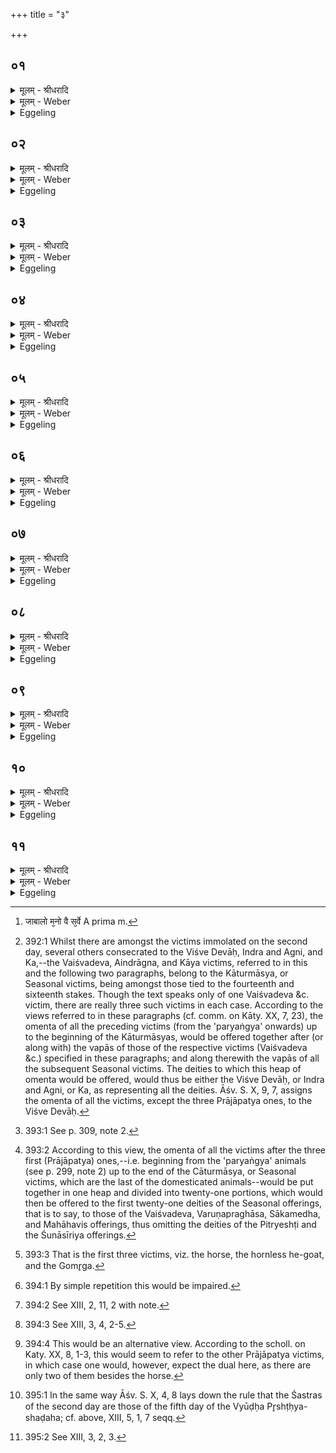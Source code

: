 +++
title = "३"

+++


## ०१
<details><summary>मूलम् - श्रीधरादि</summary>

अथा᳘तो व्वपा᳘नाᳫँ᳭ हो᳘मः॥  
(मो) ना᳘नैव᳘ चरेयुरा᳘ व्वैश्वदेव᳘स्य व्वपा᳘यै व्वैश्वदेव᳘स्य व्वपा᳘याᳫँ᳭ हुता᳘यां तदन्वि᳘तरा जुहुयुरि᳘ति ह स्माह सत्य᳘कामो जाबालो व्वि᳘श्वे वै स᳘र्व्वे देवास्त᳘देतान्यथादेवत᳘म्प्रीणाती᳘ति॥
</details>

<details><summary>मूलम् - Weber</summary>

अथा᳘तो वपा᳘नाᳫं हो᳘मः॥  
ना᳘नैव᳘ चरेयुरा᳘ वैश्वदेव᳘स्य वपा᳘यै वैश्वदेव᳘स्य वपा᳘याᳫं हुता᳘यां तदन्वि᳘तराजुहुयुरि᳘ति ह स्माह सत्य᳘कामो जाबालो वि᳘श्वे वै स᳘र्वे [^wbr_1] देवास्त᳘देनान्यथादेवत᳘म् प्रीणाती᳘ति॥  

[^wbr_1]: जाबालो म᳘नो वै स᳘र्वे A prima m.
</details>

<details><summary>Eggeling</summary>

1. Now as to the offering of the omenta. 'They should proceed with them singly up to the omentum of the Vaiśvadeva (victim) [^egg_1019]; and when the omentum of the Vaiśvadeva has been offered, they should thereupon offer the others,' said Satyakāma Jābāla; 'for, doubtless, the All-Gods (Viśve Devāḥ) are all (sarve) the gods: it is in this way he gratifies them deity after deity.'

[^egg_1019]: 392:1 Whilst there are amongst the victims immolated on the second day, several others consecrated to the Viśve Devāḥ, Indra and Agni, and Ka,--the Vaiśvadeva, Aindrāgna, and Kāya victims, referred to in this and the following two paragraphs, belong to the Kāturmāsya, or Seasonal victims, being amongst those tied to the fourteenth and sixteenth stakes. Though the text speaks only of one Vaiśvadeva &c. victim, there are really three such victims in each case. According to the views referred to in these paragraphs (cf. comm. on Kāty. XX, 7, 23), the omenta of all the preceding victims (from the 'paryaṅgya' onwards) up to the beginning of the Kāturmāsyas, would be offered together after (or along with) the vapās of those of the respective victims (Vaiśvadeva &c.) specified in these paragraphs; and along therewith the vapās of all the subsequent Seasonal victims. The deities to which this heap of omenta would be offered, would thus be either the Viśve Devāḥ, or Indra and Agni, or Ka, as representing all the deities. Āśv. S. X, 9, 7, assigns the omenta of all the victims, except the three Prājāpatya ones, to the Viśve Devāḥ.
</details>

## ०२
<details><summary>मूलम् - श्रीधरादि</summary>

(त्यै) ऐन्द्राग्न᳘स्य व्वपा᳘याᳫँ᳭ हुता᳘याम्॥  
(न्त) तदन्वि᳘तरा जुहुयुरि᳘ति ह स्माहतुः सौमापौ मा᳘नुतन्तव्याविन्द्राग्ग्नी वै स᳘र्व्वे देवास्त᳘दे᳘वैनान्यथादेवत᳘म्प्रीणाती᳘ति॥
</details>

<details><summary>मूलम् - Weber</summary>

ऐन्द्राग्न᳘स्य वदा᳘याᳫं हुता᳘याम्॥  
तदन्वि᳘तरा जुहुयुरि᳘ति ह स्माहतुः सौमापौ मा᳘नुतन्तव्याविन्द्राग्नी वै स᳘र्वे देवास्त᳘देॗवैनान्यथादेवत᳘म् प्रीणाती᳘ति॥
</details>

<details><summary>Eggeling</summary>

2. 'When the omentum of the Aindrāgna (victim) has been offered, they should thereupon offer the others,' said the two Saumapa Mānutantavya;'for, doubtless, Indra and Agni are all the gods: it is in this way he gratifies them deity after deity.'
</details>

## ०३
<details><summary>मूलम् - श्रीधरादि</summary>

काय᳘स्य व्वपा᳘याᳫँ᳭ हुता᳘याम्॥  
(न्त) तदन्वि᳘तरा जुहुयुरि᳘ति ह स्माह[[!!]] शै᳘लालिः प्रजा᳘पतिर्व्वै कः᳘ प्रजा᳘पतिमु वा ऽअ᳘नु स᳘र्व्वे देवास्त᳘दे᳘वैनान्यथादेवत᳘म्प्रीणातीति॥
</details>

<details><summary>मूलम् - Weber</summary>

काय᳘स्य वपा᳘याᳫं हुता᳘याम्॥  
तदन्वि᳘तरा जुहुयुरि᳘ति ह स्माहॗ इनान्यथादेवत᳘म् प्रीणाती᳘ति शै᳘लालिः प्रजा᳘पतिर्वै कः᳘ प्रजा᳘पतिमु वा अ᳘नु स᳘र्वे देवास्त᳘देॗवैनान्यथादेवत᳘म् प्रीणातीति॥
</details>

<details><summary>Eggeling</summary>

3. 'When the omentum of the (victim) sacred to Ka has been offered, they should thereupon offer

the others,' said Śailāli; 'for, doubtless, Ka is Prajāpati, and behind Prajāpati are all the gods: it is in this way he gratifies them deity after deity.'
</details>

## ०४
<details><summary>मूलम् - श्रीधरादि</summary>

(त्ये᳘) ए᳘कविᳫँ᳭शतिञ्चातुर्मास्यदेवता᳘ ऽअनुद्रु᳘त्य॥  
(त्यै) एकविᳫँ᳭शतिधा᳘ कृत्वा प्र᳘चरेयुरि᳘ति ह स्माह भाल्लवेय᳘ ऽएता᳘वन्तो वै स᳘र्व्वे देवा या᳘वत्यश्चातुर्म्मास्यदेवतास्त᳘दे᳘वैनान्यथादेवत᳘म्प्रीणाती᳘ति॥
</details>

<details><summary>मूलम् - Weber</summary>

ए᳘कविंशतिं चातुर्मास्यदेवता᳘ अनुहु᳘त्य॥  
एक्विंशतिधा᳘ कृत्वा प्र᳘चरेयुरि᳘ति ह स्माह भाल्लबेय᳘ एता᳘वन्तो वै स᳘र्वे देवाया᳘वत्यश्चातुर्मास्यदेवतास्त᳘देॗवैनान्यथादेवत᳘म् प्रीणाती᳘ति॥
</details>

<details><summary>Eggeling</summary>

4. 'Having gone through the twenty-one deities of the Seasonal [^egg_1020] (victims), let them proceed by dividing (the omenta) into twenty-one parts [^egg_1021],' said Bhāllaveya; 'for as many as there are Seasonal deities so many are all the gods: it is in this way he gratifies them deity after deity.'

[^egg_1020]: 393:1 See p. 309, note 2.

[^egg_1021]: 393:2 According to this view, the omenta of all the victims after the three first (Prājāpatya) ones,--i.e. beginning from the 'paryaṅgya' animals (see p. 299, note 2) up to the end of the Cāturmāsya, or Seasonal victims, which are the last of the domesticated animals--would be put together in one heap and divided into twenty-one portions, which would then be offered to the first twenty-one deities of the Seasonal offerings, that is to say, to those of the Vaiśvadeva, Varuṇapraghāsa, Sākamedha, and Mahāhavis offerings, thus omitting the deities of the Pitryeshṭi and the Śunāsīriya offerings.
</details>

## ०५
<details><summary>मूलम् - श्रीधरादि</summary>

ना᳘नैव᳘ चरेयुः॥  
(रि᳘) इ᳘तीन्द्रोतः शौ᳘नकः कि᳘मुत᳘ त्वरेरंस्त᳘दे᳘वैनान्यथा᳘देवतम्प्रीणाती᳘त्येतद᳘ह ते᳘षाम्व᳘चो ऽन्या᳘ त्वेवा᳘त स्थि᳘तिः॥
</details>

<details><summary>मूलम् - Weber</summary>

ना᳘नैव᳘ चरेयुः॥  
इ᳘तीन्द्रोतः शौनकः कि᳘मुत᳘ त्वरेरंस्त᳘देॗवैनान्यथादेवतम् प्रीणाती᳘त्येतद᳘ह ते᳘षाम् व᳘चोऽन्याॗ त्वेवा᳘त स्थि᳘तिः॥
</details>

<details><summary>Eggeling</summary>

5. 'Let them proceed (with the omenta) singly and not otherwise,' said Indrota Saunaka; 'why, indeed, should they hasten? It is in this way he gratifies them deity after deity.' This, then, is what these have said, but the established practice is different therefrom.
</details>

## ०६
<details><summary>मूलम् - श्रीधरादि</summary>

(र᳘) अ᳘थ होवाच या᳘ज्ञवल्क्यः॥  
सकृ᳘देव᳘ प्राजापत्या᳘भिः प्रच᳘रेयुः सकृ᳘द्देवदेव᳘त्याभिस्त᳘दे᳘वैनान्यथादेवत᳘म्प्रीणात्य᳘ञ्जसा यज्ञ᳘स्य सᳫँ᳭स्थामु᳘पैति न᳘ ह्वलती᳘ति॥
</details>

<details><summary>मूलम् - Weber</summary>

अ᳘थ होवाच या᳘ज्ञवल्क्यः॥  
सकृ᳘देव᳘ प्राजापत्या᳘भिः प्रच᳘रेयुः सकृ᳘द्देवदेव᳘त्याभिस्त᳘देॗवैनान्यथादेवत᳘म् प्रीणात्य᳘ञ्जसा यज्ञ᳘स्य संस्थामु᳘पैति न ह्वलतीति॥
</details>

<details><summary>Eggeling</summary>

6. Now Yājñavalkya said, 'They should proceed simultaneously with the (omenta) of Prajāpati's [^egg_1022] (victims), and simultaneously with those consecrated to single gods: it is in this way that he gratifies them deity after deity, that he goes straightway to the completion of the sacrifice, and does not stumble.'

[^egg_1022]: 393:3 That is the first three victims, viz. the horse, the hornless he-goat, and the Gomr̥ga.
</details>

## ०७
<details><summary>मूलम् - श्रीधरादि</summary>

हुता᳘सु व्वपा᳘सु॥  
प्रप᳘द्याध्वर्य्यू᳘ रजते᳘न पा᳘त्रेण प्राजापत्य᳘म्महिमा᳘नमु᳘त्तरङ्ग्र᳘हङ्गृह्णाति त᳘स्य पुरोरुग्यः᳘ प्राणतो᳘ निमिषतो᳘ महित्वे᳘ति व्विप᳘र्य्यस्ते याज्या ऽनुवा᳘क्ये ऽअयातयाम᳘ताया ऽएष᳘ ऽएव᳘ प्रैषो व्व᳘षट्कृते जुहोति य᳘स्ते रा᳘त्रौ सम्वत्सरे᳘ महिमा᳘ सम्बभूवे᳘ति᳘ नानुव᳘षट्करोति त᳘स्योक्तम्ब्रा᳘ह्मणम्॥
</details>

<details><summary>मूलम् - Weber</summary>

हुता᳘सु वपा᳘सु॥  
प्रप᳘द्याध्वर्यू᳘ रजते᳘न पा᳘त्रेण प्राजापत्य᳘म् महिमा᳘नमु᳘त्तरं ग्र᳘हं गृह्णाति त᳘स्य पुरोरुग्यः᳘ प्राणतो᳘ निमिषतो᳘ महित्वे᳘ति विप᳘र्यस्ते याज्यानुवाॗक्ये अयातयाम᳘ताया एष᳘ एव᳘ प्रैषो व᳘षट्कृते जुहोति य᳘स्ते रा᳘त्रौ सम्वत्सरे᳘ महिमा᳘ सम्बभूवे᳘तिॗ नानुव᳘षट्करोति त᳘स्योक्तम् ब्रा᳘ह्मणम्॥
</details>

<details><summary>Eggeling</summary>

7. When the omenta have been offered, the Adhvaryu enters (the Havirdhāna shed) and draws

 Prajāpati's second Mahiman cup of Soma in a silver vessel. The Puroruc thereof is (Vāj. XXIII, 3), 'He who by his greatness hath become the one king of the breathing and blinking world, [and who here ruleth over the two-footed and the four-footed: to the god Ka (Who?) will we pay homage by offering].' The Anuvākyā and Yājyā are interchanged so as to (ensure) unimpaired vigour [^egg_1023], and the Praisha (direction to Hotr̥) is the same (as that of the first cup). As the Vashaṭ is uttered, he offers with (Vāj. S. XXIII, 4), 'What greatness of thine there hath been in the night, and the year, [what greatness of thine there hath been in the earth and the fire; what greatness of thine there hath been in the Nakshatras and the moon, to that greatness of thine, to Prajāpati, to the gods, hail [^egg_1024]].' He does not repeat the Vashaṭ: the significance of this has been explained.

[^egg_1023]: 394:1 By simple repetition this would be impaired.

[^egg_1024]: 394:2 See XIII, 2, 11, 2 with note.
</details>

## ०८
<details><summary>मूलम् - श्रीधरादि</summary>

(न्ना) नान्ये᳘षाम्पशूना᳘न्तेदन्या᳘ ऽअवद्य᳘न्ति॥ 
(न्त्य) अ᳘वद्यन्त्य᳘श्वस्य दक्षिण᳘तो ऽन्ये᳘षाम्पशूना᳘मवद्य᳘न्त्युत्तरतो᳘ ऽश्वस्य प्लक्षशाखा᳘स्वन्ये᳘षाम्पशूना᳘मवद्य᳘न्ति व्वेतसशाखास्व᳘श्वस्य॥
</details>

<details><summary>मूलम् - Weber</summary>

नान्ये᳘षाम् पशूना᳘म् तेदन्या᳘ अवद्यन्ति अ᳘वद्यन्त्य᳘श्वस्य दक्षिणॗतोऽन्ये᳘षाम् पशूना᳘मवद्य᳘न्त्युत्तरतो᳘ऽश्वस्य प्लक्षशाखा᳘स्वन्ये᳘षाम् पशूना᳘मवद्य᳘न्ति वेतसशाखास्व᳘श्वस्य॥
</details>

<details><summary>Eggeling</summary>

8. Of the blood of the other victims they make no sacrificial portions; of (that of) the horse they do make portions [^egg_1025]. Of (the blood of) the others they make portions [^egg_1026] on the south side, of (that of) the horse on the north side (of the altar); of (the blood of) the others he makes portions on (a mat of) plaksha (ficus infectoria) twigs, of (that of) the horse on rattan twigs.

[^egg_1025]: 394:3 See XIII, 3, 4, 2-5.

[^egg_1026]: 394:4 This would be an alternative view. According to the scholl. on Katy. XX, 8, 1-3, this would seem to refer to the other Prājāpatya victims, in which case one would, however, expect the dual here, as there are only two of them besides the horse.
</details>

## ०९
<details><summary>मूलम् - श्रीधरादि</summary>

त᳘दु होवाच सा᳘त्ययज्ञिः॥  
(रि) इतर᳘थैव᳘ कुर्य्युः पथ᳘ ऽएव᳘ नापोदि᳘त्यमि᳘ति पू᳘र्व्वा᳘ त्वेव स्थि᳘तिरु᳘क्थ्यो यज्ञस्ते᳘नान्तरिक्षलोक᳘मृध्नोति स᳘र्व्वस्तोमो ऽतिरात्र᳘ ऽउत्तमम᳘हर्भ्भवति स᳘र्व्वम्वै स᳘र्व्वस्तोमो ऽतिरात्रः स᳘र्व्वमश्वमेधः स᳘र्व्वस्या᳘प्त्यै स᳘र्व्वस्या᳘वरुद्ध्यै॥
</details>

<details><summary>मूलम् - Weber</summary>

त᳘दु होवाच सा᳘त्ययज्ञिः॥  
इतर᳘थैव᳘ कुर्युः पथ एवॗ नापोदि᳘त्यमि᳘ति पू᳘र्वाॗ त्वेव स्थि᳘तिरुॗक्थ्यो यज्ञस्ते᳘नान्तरिक्षलोक᳘मृध्नोति स᳘र्वस्तोमोऽतिरात्र᳘ उत्तमम᳘हर्भवति स᳘र्वम् वै स᳘र्वस्तोमोऽतिरात्रः स᳘र्वमश्वमेधः स᳘र्वस्या᳘प्तै स᳘र्वस्या᳘वरुद्ध्यै॥
</details>

<details><summary>Eggeling</summary>

9. But concerning this, Sātyayajñi said, 'They may indeed do it in either way, only one must not depart from the (right) path.' But the former, indeed, is the established practice. The sacrifice (of the second day) is an Ukthya: thereby he causes the air-world to prosper. The last day is an Atirātra with all the Stomas, for him to obtain and secure everything, for the Atirātra with all the Stomas is everything, and the Aśvamedha is everything.
</details>

## १०
<details><summary>मूलम् - श्रीधरादि</summary>

त᳘स्य त्रिवृ᳘द्बहिष्पवमान᳘म्॥  
(म्प) पञ्चदशान्या᳘ज्यानि सप्तदशो मा᳘ध्यन्दिनः प᳘वमान ऽएकविᳫँ᳭शा᳘नि पृष्ठानि त्रिणव᳘स्तृती᳘यः प᳘वमानस्त्र᳘यस्त्रिᳫँ᳭शमग्निष्टोमसा᳘मैकविᳫँ᳭शा᳘न्युक्था᳘न्येकविᳫँ᳭शः᳘ षोडशी᳘ पञ्चदशी रा᳘त्रिस्त्रिवृ᳘त्सन्धिर्य्य᳘द्द्विती᳘यस्या᳘ह्नः पृष्ठ्य᳘स्य षडह᳘स्य त᳘च्छस्त्र᳘मतिरात्रो᳘ यज्ञस्ते᳘नामुं᳘ लोक᳘मृध्नोति॥
</details>

<details><summary>मूलम् - Weber</summary>

त᳘स्य त्रिवृ᳘द्बहिष्पवमान᳘म्॥  
पञ्चदशान्या᳘ज्यानि सप्तदशो मा᳘ध्यन्दिनः प᳘वमान एकविंशा᳘नि पृष्थ्\आ᳘नि त्रिणव᳘स्तृती᳘यः प᳘वमानस्त्र᳘यस्त्रिंशमग्निष्टोमसाॗमैकविंशा᳘न्युक्था᳘न्येकविंशः᳘ षोडशी᳘ पञ्चदशी रा᳘त्रिस्त्रिवृ᳘त्सन्धिर्य᳘द्द्विती᳘यस्या᳘ह्नः पृष्थ्\य᳘स्य षडह᳘स्य त᳘छस्त्र᳘मतिरात्रो᳘ यज्ञस्ते᳘नामुं᳘ लोक᳘मृध्नोति॥
</details>

<details><summary>Eggeling</summary>

10. Its Bahishpavamāna (stotra) is in the Trivr̥t (9-versed Stoma), the Ājya (stotras) in the Pañcadaśa (15-versed), the Mādhyandina-pavamāna in the Saptadaśa (17), the Pr̥shṭḥas in the Ekaviṁśa (21), the Tr̥tīya Pavamāna in the Triṇava (27), the Agnishṭoma-sāman in the Trayastriṁśa (33), the Ukthas in the Ekaviṁśa (21), the Shoḍaśin in the Ekaviṁśa, the night (chants) in the Pañcadaśa, the Sandhi (twilight chant) in the Trivr̥t (9). Whatever Śastra is (recited) for the second day of the Pr̥shṭḥya Shaḍaha that is (used at) the Atirātra sacrifice [^egg_1027]; thereby he causes yonder (heavenly) world to prosper.

[^egg_1027]: 395:1 In the same way Āśv. S. X, 4, 8 lays down the rule that the Śastras of the second day are those of the fifth day of the Vyūḍḥa Pr̥shṭḥya-shaḍaha; cf. above, XIII, 5, 1, 7 seqq.
</details>

## ११
<details><summary>मूलम् - श्रीधरादि</summary>

(त्ये᳘) ए᳘कविᳫँ᳭शतिः सवनी᳘याः पश᳘वः॥  
स᳘र्व्व ऽआग्नेयास्ते᳘षाᳫँ᳭ समानं कर्मे᳘त्यु है᳘क ऽआहुश्च᳘तुर्व्विᳫँ᳭शति᳘न्त्वे᳘वैता᳘न्गव्याना᳘लभेत द्वादश᳘भ्यो देव᳘ताभ्यो द्वा᳘दश मा᳘साः संवत्सरः स᳘र्व्वᳫँ᳭ संवत्सरः स᳘र्व्वमश्वमेधः स᳘र्व्वस्या᳘प्त्यै स᳘र्व्वस्या᳘वरुद्ध्यै॥
</details>
<details><summary>मूलम् - Weber</summary>

ए᳘कविंशतिः सवनी᳘याः पश᳘वः॥  
स᳘र्व आग्नेयास्ते᳘षाᳫं समानंकर्मे᳘त्यु है᳘क आहुश्चतुर्विंशतिॗम् त्वेॗवैता᳘न्गव्याना᳘लभेत् द्वादश᳘भ्यो देवताभ्यो द्वा᳘दश मा᳘साः सम्वत्सरः स᳘र्वᳫं सम्वत्सरः स᳘र्वमश्वमेधः स᳘र्वस्या᳘प्तै स᳘र्वस्या᳘वरुद्ध्यै॥
</details>
<details><summary>Eggeling</summary>

11. 'There are twenty-one Savanīya victims, all of them consecrated to Agni, and there is one and the same performance for them,' so say some; but let him rather immolate those twenty-four bovine (victims [^egg_1028]) for twelve deities,--twelve months are a year, and the year is everything, and the Aśvamedha

[^egg_1028]: 395:2 See XIII, 3, 2, 3.

is everything: thus it is for the sake of his obtaining and securing everything.
</details>

